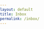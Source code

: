 ```yaml
---
layout: default
title: Inbox
permalink: /inbox/
---
```


<html lang="en">
<head>
    <meta charset="UTF-8">
    <meta name="viewport" content="width=device-width, initial-scale=1.0">
    <title>Email Message Page</title>
    <style>
        .message {
            border: 1px solid #ccc;
            padding: 10px;
            margin-bottom: 10px;
        }
        .compose-btn {
            background-color: #002147;
            color: white;
            padding: 10px 20px;
            border: 2px solid black;
            cursor: pointer;
            text-decoration: none;
            display: inline-block;
            margin-bottom: 32px;
            border-color: #91976cff;
        }
        body {
            font-family: Arial, sans-serif;
            margin: 0;
            padding: 0;
            display: flex;
            flex-direction: column;
            height: 100vh;
        }
        .container {
            display: flex;
            flex: 1;
            gap: 30px; 
        }
        .sidebar {
            width: 30%;
            background-color: #002147ff;
            overflow-y: auto;
            border-radius: 25px;
        }
        .main-content {
            width: 70%;
            padding: 20px;
            overflow-y: auto;
            background-color: #eaeaea;
            border-radius: 25px;
        }
        .email-item {
            padding: 15px;
            border-bottom: 1px solid #ddd;
            cursor: pointer;
        }
        .email-item:hover {
            background-color: #eaeaea;
        }
        .email-content {
            padding: 20px;
            background-color: #eaeaea;
            color: #002147ff;
        }
        .hr
        @media (max-width: 768px) {
            .container {
                flex-direction: column;
            }
            .sidebar, .main-content {
                width: 100%;
            }
        }

    </style>
</head>
<body>
    <h1>Inbox</h1>
    <a href="{{site.baseurl}}/message/"><button class="compose-btn">Compose</button></a>
    <div class="container">
        <div class="sidebar" id="message-list">
            <!-- Add more email items here -->
        </div>
        <div class="main-content">
            <div class="email-content" id="message-content">
                <h2>Email Subject</h2>
                <p>From: Sender Name</p>
                <p>Date: Date and Time</p>
                <hr>
                <p>Email body content goes here...</p>
            </div>
        </div>
    </div>
    <div id="inbox-messages"></div>
    <script>
        var local = "http://localhost:8911";
        var deployed = "https://jcc.stu.nighthawkcodingsociety.com";
        fetch(deployed + '/api/messages')
        .then(response => response.json())
        .then(data => {
            // Loop through the received data and create HTML elements to display each message
            const messageContent = document.getElementById('message-content');
            const messageList = document.getElementById('message-list');
            data.forEach(message => {
                if(message.to == localStorage.getItem("email")){
                    const listItem = document.createElement('div');
                    listItem.classList.add('email-item');
                    listItem.innerHTML = `
                        <strong>To:</strong> ${message.to}<br>
                        <strong>From:</strong> ${message.from}<br>
                        <strong>Subject:</strong> ${message.subject}<br>
                    `;
                    messageList.appendChild(listItem);
                    listItem.addEventListener('click', () => {
                    messageContent.innerHTML = `
                        <div class="email-content">
                            <h2>${message.subject}</h2>
                            <p>To: ${message.to}</p>
                            <p>From: ${message.from}</p>
                            <hr>
                            <p>${message.content}</p>
                        </div>
                    `;
                });
                }
            });
        })
        .catch(error => {
            console.error('Error fetching data:', error);
        });
    </script>
</body>
</html>
